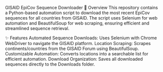GISAID EpiCov Sequence Downloader
📄 Overview
This repository contains a Python-based automation script to download the most recent EpiCov sequences for all countries from GISAID. The script uses Selenium for web automation and BeautifulSoup for web scraping, ensuring efficient and streamlined sequence retrieval.

✨ Features
Automated Sequence Downloads: Uses Selenium with Chrome WebDriver to navigate the GISAID platform.
Location Scraping: Scrapes continents/countries from the GISAID Forum using BeautifulSoup.
Customizable Automation: Converts locations into a searchable list for efficient automation.
Download Organization: Saves all downloaded sequences directly to the Downloads folder.
